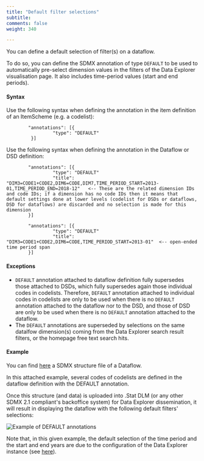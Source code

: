 ```yaml
---
title: "Default filter selections"
subtitle: 
comments: false
weight: 340

---
```


You can define a default selection of filter(s) on a dataflow.  

To do so, you can define the SDMX annotation of type `DEFAULT` to be used to automatically pre-select dimension values in the filters of the Data Explorer visualisation page. It also includes time-period values (start and end periods).

#### Syntax

Use the following syntax when defining the annotation in the item definition of an ItemScheme (e.g. a codelist):
```
        "annotations": [{
                 "type": "DEFAULT"
         }]
```


Use the following syntax when defining the annotation in the Dataflow or DSD definition:  
```
        "annotations": [{
                 "type": "DEFAULT"
                 "title": "DIM3=CODE1+CODE2,DIM6=CODE,DIM7,TIME_PERIOD_START=2013-01,TIME_PERIOD_END=2018-12"   <-- These are the related dimension IDs and code IDs; if a dimension has no code IDs then it means that default settings done at lower levels (codelist for DSDs or dataflows, DSD for dataflows) are discarded and no selection is made for this dimension
        }]

        "annotations": [{
                 "type": "DEFAULT"
                 "title": "DIM3=CODE1+CODE2,DIM6=CODE,TIME_PERIOD_START=2013-01"  <-- open-ended time period span
        }]
```

#### Exceptions
* `DEFAULT` annotation attached to dataflow definition fully supersedes those attached to DSDs, which fully supersedes again those individual codes in codelists. Therefore, `DEFAULT` annotation attached to individual codes in codelists are only to be used when there is no `DEFAULT` annotation attached to the dataflow nor to the DSD, and those of DSD are only to be used when there is no `DEFAULT` annotation attached to the dataflow.
* The `DEFAULT` annotations are superseded by selections on the same datalfow dimension(s) coming from the Data Explorer search result filters, or the homepage free text search hits.

#### Example
You can find [here](https://gitlab.com/sis-cc/dotstatsuite-documentation/-/blob/master/content/OECD-AIR_EMISSIONS_DF-2.0.xml) a SDMX structure file of a Dataflow.  

In this attached example, several codes of codelists are defined in the dataflow definition with the DEFAULT annotation.  

Once this structure (and data) is uploaded into .Stat DLM (or any other SDMX 2.1 compliant's backoffice system) for Data Explorer dissemination, it will result in displaying the dataflow with the following default filters' selections:  

![Example of DEFAULT annotations](/dotstatsuite-documentation/images/DEFAULT.png)

Note that, in this given example, the default selection of the time period and the start and end years are due to the configuration of the Data Explorer instance (see [here](https://sis-cc.gitlab.io/dotstatsuite-documentation/configurations/de-configuration/#default-time-period)).
